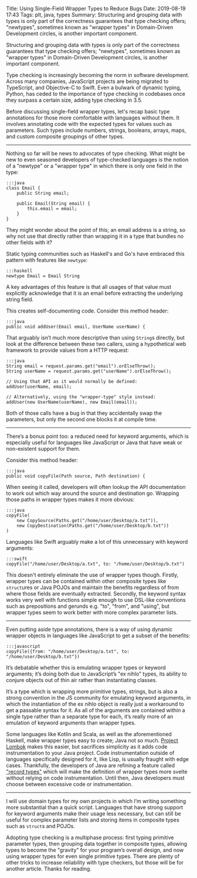 Title: Using Single-Field Wrapper Types to Reduce Bugs
Date: 2019-08-19 17:43
Tags: plt, java, types
Summary: Structuring and grouping data with types is only part of the correctness guarantees that type checking offers; "newtypes", sometimes known as "wrapper types" in Domain-Driven Development circles, is another important component.

Structuring and grouping data with types is only part of the correctness
guarantees that type checking offers; "newtypes", sometimes known as "wrapper
types" in Domain-Driven Development circles, is another important component.

Type checking is increasingly becoming the norm in software development.
Across many companies, JavaScript projects are being migrated to TypeScript, and
Objective-C to Swift. Even a bulwark of dynamic typing, Python, has ceded to the
importance of type checking in codebases once they surpass a certain size,
adding type checking in 3.5.

Before discussing single-field wrapper types, let's recap basic type annotations
for those more comfortable with languages without them. It involves annotating
code with the expected types for values such as parameters. Such types
include numbers, strings, booleans, arrays, maps, and custom composite groupings
of other types.

---

Nothing so far will be news to advocates of type checking. What might be new to
even seasoned developers of type-checked languages is the notion of a "newtype"
or a "wrapper type" in which there is only one field in the type:

	:::java
	class Email {
		public String email;

		public Email(String email) {
			this.email = email;
		}
	}

They might wonder about the point of this; an email address is a string, so why
not use that directly rather than wrapping it in a type that bundles no other
fields with it?

Static typing communities such as Haskell's and Go's have embraced this pattern
with features like `newtype`:

	:::haskell
	newtype Email = Email String

A key advantages of this feature is that all usages of that value must
explicitly acknowledge that it is an email before extracting the underlying
string field.

This creates self-documenting code. Consider this method header:

	:::java
	public void addUser(Email email, UserName userName) {

That arguably isn’t much more descriptive than using `String`s directly, but
look at the difference between these two callers, using a hypothetical web
framework to provide values from a HTTP request:

	:::java
	String email = request.params.get("email").orElseThrow();
	String userName = request.params.get("userName").orElseThrow();

	// Using that API as it would normally be defined:
	addUser(userName, email);

	// Alternatively, using the "wrapper-type" style instead:
	addUser(new UserName(userName), new Email(email));

Both of those calls have a bug in that they accidentally swap the parameters,
but only the second one blocks it at compile time.

---

There’s a bonus point too: a reduced need for keyword arguments, which is
especially useful for languages like JavaScript or Java that have weak or
non-existent support for them.

Consider this method header:

	:::java
	public void copyFile(Path source, Path destination) {

When seeing it called, developers will often lookup the API documentation to
work out which way around the source and destination go. Wrapping those paths in
wrapper types makes it more obvious:

	:::java
	copyFile(
	    new CopySource(Paths.get("/home/user/Desktop/a.txt")),
	    new CopyDestination(Paths.get("/home/user/Desktop/b.txt"))
	)

Languages like Swift arguably make a lot of this unnecessary with keyword
arguments:

	:::swift
	copyFile("/home/user/Desktop/a.txt", to: "/home/user/Desktop/b.txt")

This doesn't entirely eliminate the use of wrapper types though. Firstly,
wrapper types can be contained within other composite types like `struct`ures or
Java POJOs and maintain the benefits regardless of from where those fields are
eventually extracted. Secondly, the keyword syntax works very well with
functions simple enough to use DSL-like conventions such as prepositions and
gerunds e.g. "to", "from", and "using", but wrapper types seem to work better
with more complex parameter lists.

---

Even putting aside type annotations, there is a way of using dynamic wrapper
objects in languages like JavaScript to get a subset of the benefits:

	:::javascript
	copyFile({from: "/home/user/Desktop/a.txt", to: "/home/user/Desktop/b.txt"})

It’s debatable whether this is emulating wrapper types or keyword arguments;
it’s doing both due to JavaScript’s "ex nihlo" types, its ability to conjure
objects out of thin air rather than instantiating classes.

It’s a type which is wrapping more primitive types, strings, but is also a
strong convention in the JS community for emulating keyword arguments, in which
the instantiation of the ex nihlo object is really just a workaround to get a
passable syntax for it. As all of the arguments are contained within a single
type rather than a separate type for each, it’s really more of an emulation of
keyword arguments than wrapper types.

Some languages like Kotlin and Scala, as well as the aforementioned Haskell,
make wrapper types easy to create; Java not so much. [Project
Lombok](https://projectlombok.org) makes this easier, but sacrifices simplicity
as it adds code instrumentation to your Java project. Code instrumentation
outside of languages specifically designed for it, like Lisp, is usually fraught
with edge cases. Thankfully, the developers of Java are refining a feature
called ["record types"](https://openjdk.java.net/jeps/8222777) which will make
the definition of wrapper types more svelte without relying on code
instrumentation. Until then, Java developers must choose between excessive code
or instrumentation.

---

I will use domain types for my own projects in which I’m writing something more
substantial than a quick script. Languages that have strong support for keyword
arguments make their usage less necessary, but can still be useful for complex
parameter lists and storing items in composite types such as `struct`s and
POJOs.

Adopting type checking is a multiphase process: first typing primitive parameter
types, then grouping data together in composite types, allowing types to become
the "gravity" for your program’s overall design, and now using wrapper types for
even single primitive types. There are plenty of other tricks to increase
reliability with type checkers, but those will be for another article. Thanks
for reading.
